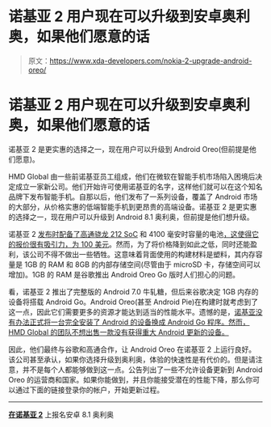 # 诺基亚 2 用户现在可以升级到安卓奥利奥，如果他们愿意的话

> 原文：<https://www.xda-developers.com/nokia-2-upgrade-android-oreo/>

# 诺基亚 2 用户现在可以升级到安卓奥利奥，如果他们愿意的话

诺基亚 2 是更实惠的选择之一，现在用户可以升级到 Android Oreo(但前提是他们愿意)。

HMD Global 由一些前诺基亚员工组成，他们在微软在智能手机市场陷入困境后决定成立一家新公司。他们开始许可使用诺基亚的名字，这样他们就可以在这个知名品牌下发布智能手机。自那以后，他们发布了一系列设备，覆盖了 Android 市场的大部分，从价格实惠的低端智能手机到更昂贵的高端设备。诺基亚 2 是更实惠的选择之一，现在用户可以升级到 Android 8.1 奥利奥，但前提是他们想升级。

诺基亚 2 [发布时配备了高通骁龙 212 SoC](https://www.xda-developers.com/nokia-2-snapdragon-212-launched-99/) 和 4100 毫安时容量的电池[，这使得它的报价很有吸引力，为 100 美元](https://www.xda-developers.com/nokia-2-pre-order/)。然而，为了将价格降到如此之低，同时还能盈利，该公司不得不做出一些牺牲。这意味着背面使用的构建材料是塑料，其内存容量是 1GB 的 RAM 和 8GB 的内部存储空间(尽管由于 microSD 卡，存储空间可以增加)。1GB 的 RAM 是谷歌推出 Android Oreo Go 版时人们担心的问题。

看，诺基亚 2 推出了完整版的 Android 7.0 牛轧糖，但后来谷歌决定 1GB 内存的设备将搭载 Android Go。Android Oreo(甚至 Android Pie)在构建时就考虑到了这一点，因此它们需要更多的资源才能达到适当的性能水平。遗憾的是，[诺基亚没有办法正式将一台完全安装了 Android 的设备换成 Android Go 程序。然而，HMD Global 的团队不想出售一款没有获得重大 Android 更新的设备。](https://www.xda-developers.com/nokia-2-update-android-oreo-not-android-go/)

因此，他们最终与谷歌和高通合作，让 Android Oreo 在诺基亚 2 上运行良好。该公司甚至承认，如果你选择升级到奥利奥，体验的快速性是有代价的。但是请注意，并不是每个人都能够做到这一点。公告列出了一些不允许设备更新到 Android Oreo 的运营商和国家。如果你能做到，并且你能接受潜在的性能下降，那么你可以通过下面的链接登录你的帐户，开始更新过程。

* * *

[**在诺基亚 2**](https://www.nokia.com/phones/en_int/nokia-2-upgrade) 上报名安卓 8.1 奥利奥